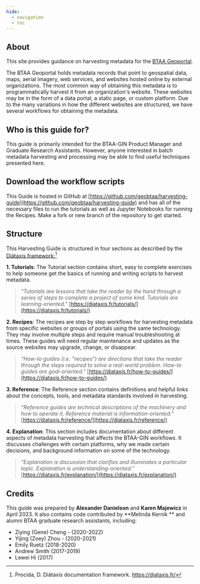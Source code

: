```yaml
---
hide:
  - navigation
  - toc
---
```



## About

This site provides guidance on harvesting metadata for the [BTAA Geoportal](https://geo.btaa.org).

The BTAA Geoportal holds metadata records that point to geospatial data, maps, aerial imagery, web services, and websites hosted online by external organizations. The most common way of obtaining this metadata is to programmatically harvest it from an organization's website. These websites may be in the form of a data portal, a static page, or custom platform. Due to the many variations in how the different websites are structured, we have several workflows for obtaining the metadata.

## Who is this guide for?

This guide is primarily intended for the BTAA-GIN Product Manager and Graduate Research Assistants. However, anyone interested in batch metadata harvesting and processing may be able to find useful techniques presented here.

## Download the workflow scripts

This Guide is hosted in GitHub at [https://github.com/geobtaa/harvesting-guide](https://github.com/geobtaa/harvesting-guide) and has all of the necessary files to run the tutorials as well as Jupyter Notebooks for running the Recipes. Make a fork or new branch of the repository to get started.

## Structure

This Harvesting Guide is structured in four sections as described by the [Diátaxis framework:](https://diataxis.fr)[^1]
[^1]: Procida, D. Diátaxis documentation framework. https://diataxis.fr/


**1. Tutorials**: The Tutorial section contains short, easy to complete exercises to help someone get the basics of running and writing scripts to harvest metadata.

> *"Tutorials are lessons that take the reader by the hand through a series of steps to complete a project of some kind. Tutorials are learning-oriented."* [https://diataxis.fr/tutorials/](https://diataxis.fr/tutorials/)

**2. Recipes**: The recipes are step by step workflows for harvesting metadata from specific websites or groups of portals using the same technology. They may involve multiple steps and require manual troubleshooting at times. These guides will need regular maintenance and updates as the source websites may upgrade, change, or disappear.

> *"How-to guides (i.e. "recipes") are directions that take the reader through the steps required to solve a real-world problem. How-to guides are goal-oriented."* [https://diataxis.fr/how-to-guides/](https://diataxis.fr/how-to-guides/)

**3. Reference**: The Reference section contains definitions and helpful links about the concepts, tools, and metadata standards involved in harvesting.

> *"Reference guides are technical descriptions of the machinery and how to operate it. Reference material is information-oriented."* [https://diataxis.fr/reference/](https://diataxis.fr/reference/)

**4. Explanation**: This section includes documentation about different aspects of metadata harvesting that affects the BTAA-GIN workflows. It discusses challenges with certain platforms, why we made certain decisions, and background information on some of the technology. 

> *"Explanation is discussion that clarifies and illuminates a particular topic. Explanation is understanding-oriented."* [https://diataxis.fr/explanation/](https://diataxis.fr/explanation/)

## Credits

This guide was prepared by **Alexander Danielson** and **Karen Majewicz** in April 2023.  It also contains code contributed by **Melinda Kernik ** and alumni BTAA graduate research assistants, including:

* Ziying (Gene) Cheng - (2020-2022)
* Yijing (Zoey) Zhou - (2020-2021)
* Emily Ruetz (2018-2020)
* Andrew Smith (2017-2019)
* Lewei Hi (2017)




